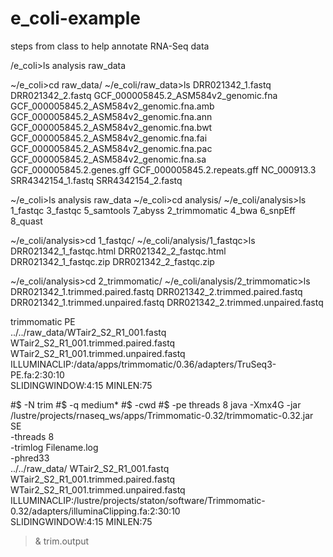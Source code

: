 # e_coli-example
steps from class to help annotate RNA-Seq data

/e_coli>ls
analysis  raw_data

~/e_coli>cd raw_data/
~/e_coli/raw_data>ls
DRR021342_1.fastq
DRR021342_2.fastq
GCF_000005845.2_ASM584v2_genomic.fna
GCF_000005845.2_ASM584v2_genomic.fna.amb
GCF_000005845.2_ASM584v2_genomic.fna.ann
GCF_000005845.2_ASM584v2_genomic.fna.bwt
GCF_000005845.2_ASM584v2_genomic.fna.fai
GCF_000005845.2_ASM584v2_genomic.fna.pac
GCF_000005845.2_ASM584v2_genomic.fna.sa
GCF_000005845.2.genes.gff
GCF_000005845.2.repeats.gff
NC_000913.3
SRR4342154_1.fastq
SRR4342154_2.fastq

~/e_coli>ls
analysis  raw_data
~/e_coli>cd analysis/
~/e_coli/analysis>ls
1_fastqc       3_fastqc  5_samtools  7_abyss
2_trimmomatic  4_bwa     6_snpEff    8_quast

~/e_coli/analysis>cd 1_fastqc/
~/e_coli/analysis/1_fastqc>ls
DRR021342_1_fastqc.html  DRR021342_2_fastqc.html
DRR021342_1_fastqc.zip   DRR021342_2_fastqc.zip

~/e_coli/analysis>cd 2_trimmomatic/
~/e_coli/analysis/2_trimmomatic>ls
DRR021342_1.trimmed.paired.fastq    DRR021342_2.trimmed.paired.fastq
DRR021342_1.trimmed.unpaired.fastq  DRR021342_2.trimmed.unpaired.fastq

trimmomatic PE \
../../raw_data/WTair2_S2_R1_001.fastq \
WTair2_S2_R1_001.trimmed.paired.fastq \
WTair2_S2_R1_001.trimmed.unpaired.fastq \
ILLUMINACLIP:/data/apps/trimmomatic/0.36/adapters/TruSeq3-PE.fa:2:30:10 \
SLIDINGWINDOW:4:15 MINLEN:75

#$ -N trim
#$ -q medium*
#$ -cwd
#$ -pe threads 8
java -Xmx4G -jar /lustre/projects/rnaseq_ws/apps/Trimmomatic-0.32/trimmomatic-0.32.jar \
SE \
-threads 8 \
-trimlog Filename.log \
-phred33 \
../../raw_data/ WTair2_S2_R1_001.fastq \
WTair2_S2_R1_001.trimmed.paired.fastq \
WTair2_S2_R1_001.trimmed.unpaired.fastq \
ILLUMINACLIP:/lustre/projects/staton/software/Trimmomatic-0.32/adapters/illuminaClipping.fa:2:30:10 \
SLIDINGWINDOW:4:15 MINLEN:75
>& trim.output

